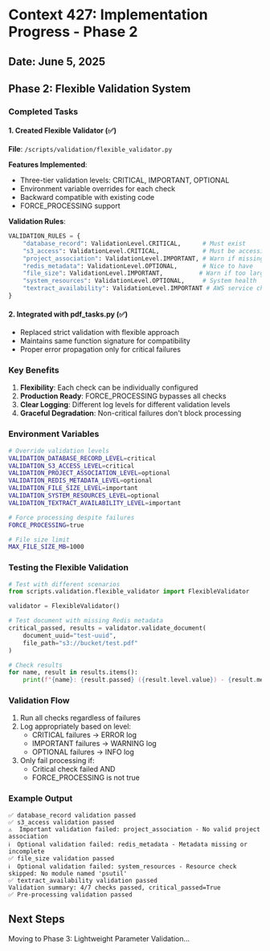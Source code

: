 # Context 427: Implementation Progress - Phase 2

## Date: June 5, 2025

## Phase 2: Flexible Validation System

### Completed Tasks

#### 1. Created Flexible Validator (✅)
**File**: `/scripts/validation/flexible_validator.py`

**Features Implemented**:
- Three-tier validation levels: CRITICAL, IMPORTANT, OPTIONAL
- Environment variable overrides for each check
- Backward compatible with existing code
- FORCE_PROCESSING support

**Validation Rules**:
```python
VALIDATION_RULES = {
    "database_record": ValidationLevel.CRITICAL,      # Must exist
    "s3_access": ValidationLevel.CRITICAL,            # Must be accessible
    "project_association": ValidationLevel.IMPORTANT, # Warn if missing
    "redis_metadata": ValidationLevel.OPTIONAL,       # Nice to have
    "file_size": ValidationLevel.IMPORTANT,          # Warn if too large
    "system_resources": ValidationLevel.OPTIONAL,     # System health
    "textract_availability": ValidationLevel.IMPORTANT # AWS service check
}
```

#### 2. Integrated with pdf_tasks.py (✅)
- Replaced strict validation with flexible approach
- Maintains same function signature for compatibility
- Proper error propagation only for critical failures

### Key Benefits

1. **Flexibility**: Each check can be individually configured
2. **Production Ready**: FORCE_PROCESSING bypasses all checks
3. **Clear Logging**: Different log levels for different validation levels
4. **Graceful Degradation**: Non-critical failures don't block processing

### Environment Variables

```bash
# Override validation levels
VALIDATION_DATABASE_RECORD_LEVEL=critical
VALIDATION_S3_ACCESS_LEVEL=critical
VALIDATION_PROJECT_ASSOCIATION_LEVEL=optional
VALIDATION_REDIS_METADATA_LEVEL=optional
VALIDATION_FILE_SIZE_LEVEL=important
VALIDATION_SYSTEM_RESOURCES_LEVEL=optional
VALIDATION_TEXTRACT_AVAILABILITY_LEVEL=important

# Force processing despite failures
FORCE_PROCESSING=true

# File size limit
MAX_FILE_SIZE_MB=1000
```

### Testing the Flexible Validation

```python
# Test with different scenarios
from scripts.validation.flexible_validator import FlexibleValidator

validator = FlexibleValidator()

# Test document with missing Redis metadata
critical_passed, results = validator.validate_document(
    document_uuid="test-uuid",
    file_path="s3://bucket/test.pdf"
)

# Check results
for name, result in results.items():
    print(f"{name}: {result.passed} ({result.level.value}) - {result.message}")
```

### Validation Flow

1. Run all checks regardless of failures
2. Log appropriately based on level:
   - CRITICAL failures → ERROR log
   - IMPORTANT failures → WARNING log
   - OPTIONAL failures → INFO log
3. Only fail processing if:
   - Critical check failed AND
   - FORCE_PROCESSING is not true

### Example Output

```
✅ database_record validation passed
✅ s3_access validation passed
⚠️  Important validation failed: project_association - No valid project association
ℹ️  Optional validation failed: redis_metadata - Metadata missing or incomplete
✅ file_size validation passed
ℹ️  Optional validation failed: system_resources - Resource check skipped: No module named 'psutil'
✅ textract_availability validation passed
Validation summary: 4/7 checks passed, critical_passed=True
✅ Pre-processing validation passed
```

## Next Steps

Moving to Phase 3: Lightweight Parameter Validation...